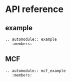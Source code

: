 # API reference

## example

```{eval-rst}
.. automodule:: example
   :members:
``` 


## MCF

```{eval-rst}
.. automodule:: mcf_example
   :members:
``` 
